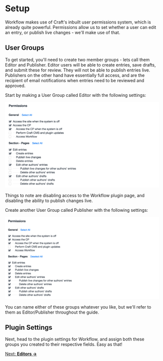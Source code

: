# Setup

Workflow makes use of Craft's inbuilt user permissions system, which is already quite powerful. Permissions allow us to set whether a user can edit an entry, or publish live changes - we'll make use of that.

## User Groups

To get started, you'll need to create two member groups - lets call them Editor and Publisher. Editor users will be able to create entries, save drafts, and submit these for review. They will not be able to publish entries live. Publishers on the other hand have essentially full access, and are the recipient of email notifications when entries need to be reviewed and approved.

Start by making a User Group called Editor with the following settings:

![](/docs/screenshots/editor-permissions.png)

Things to note are disabling access to the Workflow plugin page, and disabling the ability to publish changes live.

Create another User Group called Publisher with the following settings:

![](/docs/screenshots/publisher-permissions.png)

You can name either of these groups whatever you like, but we'll refer to them as Editor/Publisher throughout the guide.

## Plugin Settings

Next, head to the plugin settings for Workflow, and assign both these groups you created to their respective fields. Easy as that!

[Next: **Editors →**](/craft-plugins/workflow/docs/feature-tour/editors)